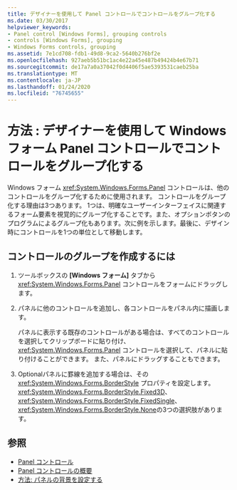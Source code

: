 ```yaml
---
title: デザイナーを使用して Panel コントロールでコントロールをグループ化する
ms.date: 03/30/2017
helpviewer_keywords:
- Panel control [Windows Forms], grouping controls
- controls [Windows Forms], grouping
- Windows Forms controls, grouping
ms.assetid: 7e1cd708-fdb1-49d8-9ca2-5640b276bf2e
ms.openlocfilehash: 927aeb5b51bc1ac4e22a45e487b49424b4e67b71
ms.sourcegitcommit: de17a7a0a37042f0d4406f5ae5393531caeb25ba
ms.translationtype: MT
ms.contentlocale: ja-JP
ms.lasthandoff: 01/24/2020
ms.locfileid: "76745655"
---
```

# <a name="how-to-group-controls-with-the-windows-forms-panel-control-using-the-designer"></a>方法 : デザイナーを使用して Windows フォーム Panel コントロールでコントロールをグループ化する
Windows フォーム <xref:System.Windows.Forms.Panel> コントロールは、他のコントロールをグループ化するために使用されます。 コントロールをグループ化する理由は3つあります。 1つは、明確なユーザーインターフェイスに関連するフォーム要素を視覚的にグループ化することです。また、オプションボタンのプログラムによるグループ化もあります。次に例を示します。最後に、デザイン時にコントロールを1つの単位として移動します。

## <a name="to-create-a-group-of-controls"></a>コントロールのグループを作成するには

1. ツールボックスの **[Windows フォーム]** タブから <xref:System.Windows.Forms.Panel> コントロールをフォームにドラッグします。

2. パネルに他のコントロールを追加し、各コントロールをパネル内に描画します。

     パネルに表示する既存のコントロールがある場合は、すべてのコントロールを選択してクリップボードに貼り付け、<xref:System.Windows.Forms.Panel> コントロールを選択して、パネルに貼り付けることができます。 また、パネルにドラッグすることもできます。

3. Optionalパネルに罫線を追加する場合は、その <xref:System.Windows.Forms.BorderStyle> プロパティを設定します。 <xref:System.Windows.Forms.BorderStyle.Fixed3D>、<xref:System.Windows.Forms.BorderStyle.FixedSingle>、<xref:System.Windows.Forms.BorderStyle.None>の3つの選択肢があります。

## <a name="see-also"></a>参照

- [Panel コントロール](panel-control-windows-forms.md)
- [Panel コントロールの概要](panel-control-overview-windows-forms.md)
- [方法: パネルの背景を設定する](how-to-set-the-background-of-a-windows-forms-panel.md)
